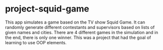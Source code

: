 # project-squid-game
This app simulates a game based on the TV show Squid Game. It can randomly generate different contestants and supervisors based on lists of given names and cities. There are 4 different games in the simulation and in the end, there is only one winner. This was a project that had the goal of learning to use OOP elements.
